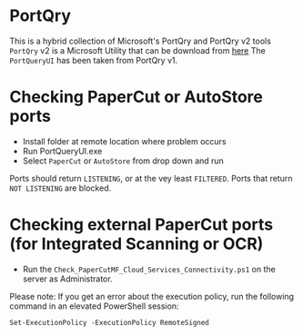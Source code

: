 # PortQry

This is a hybrid collection of Microsoft's PortQry and PortQry v2 tools
`PortQry` v2 is a Microsoft Utility that can be download from [here](https://www.microsoft.com/en-au/download/details.aspx?id=17148)
The `PortQueryUI` has been taken from PortQry v1.

# Checking PaperCut or AutoStore ports

- Install folder at remote location where problem occurs
- Run PortQueryUI.exe
- Select `PaperCut` or `AutoStore` from drop down and run

Ports should return `LISTENING`, or at the vey least `FILTERED`. Ports that return `NOT LISTENING` are blocked.

# Checking external PaperCut ports (for Integrated Scanning or OCR)

- Run the `Check_PaperCutMF_Cloud_Services_Connectivity.ps1` on the server as Administrator.

Please note: If you get an error about the execution policy, run the following command in an elevated PowerShell session:

`Set-ExecutionPolicy -ExecutionPolicy RemoteSigned`